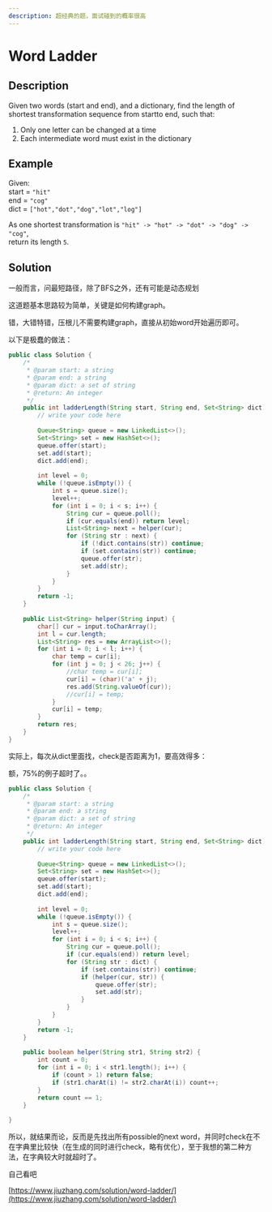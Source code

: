 ```yaml
---
description: 超经典的题，面试碰到的概率很高
---
```


# Word Ladder

## Description

Given two words \(start and end\), and a dictionary, find the length of shortest transformation sequence from startto end, such that:

1. Only one letter can be changed at a time
2. Each intermediate word must exist in the dictionary

## Example

Given:  
start = `"hit"`  
end = `"cog"`  
dict = `["hot","dot","dog","lot","log"]`

As one shortest transformation is `"hit" -> "hot" -> "dot" -> "dog" -> "cog"`,  
return its length `5`.

## Solution

一般而言，问最短路径，除了BFS之外，还有可能是动态规划

这道题基本思路较为简单，关键是如何构建graph。

错，大错特错，压根儿不需要构建graph，直接从初始word开始遍历即可。

以下是极蠢的做法：

```java
public class Solution {
    /*
     * @param start: a string
     * @param end: a string
     * @param dict: a set of string
     * @return: An integer
     */
    public int ladderLength(String start, String end, Set<String> dict) {
        // write your code here
        
        Queue<String> queue = new LinkedList<>();
        Set<String> set = new HashSet<>();
        queue.offer(start);
        set.add(start);
        dict.add(end);
        
        int level = 0;
        while (!queue.isEmpty()) {
            int s = queue.size();
            level++;
            for (int i = 0; i < s; i++) {
                String cur = queue.poll();
                if (cur.equals(end)) return level;
                List<String> next = helper(cur);
                for (String str : next) {
                    if (!dict.contains(str)) continue;
                    if (set.contains(str)) continue;
                    queue.offer(str);
                    set.add(str);
                }
            }
        }
        return -1;
    }
    
    public List<String> helper(String input) {
        char[] cur = input.toCharArray();
        int l = cur.length;
        List<String> res = new ArrayList<>();
        for (int i = 0; i < l; i++) {
            char temp = cur[i];
            for (int j = 0; j < 26; j++) {
                //char temp = cur[i];
                cur[i] = (char)('a' + j);
                res.add(String.valueOf(cur));
                //cur[i] = temp;
            }
            cur[i] = temp;
        }
        return res;
    }
}
```

实际上，每次从dict里面找，check是否距离为1，要高效得多：

额，75%的例子超时了。。

```java
public class Solution {
    /*
     * @param start: a string
     * @param end: a string
     * @param dict: a set of string
     * @return: An integer
     */
    public int ladderLength(String start, String end, Set<String> dict) {
        // write your code here
        
        Queue<String> queue = new LinkedList<>();
        Set<String> set = new HashSet<>();
        queue.offer(start);
        set.add(start);
        dict.add(end);
        
        int level = 0;
        while (!queue.isEmpty()) {
            int s = queue.size();
            level++;
            for (int i = 0; i < s; i++) {
                String cur = queue.poll();
                if (cur.equals(end)) return level;
                for (String str : dict) {
                    if (set.contains(str)) continue;
                    if (helper(cur, str)) {
                        queue.offer(str);
                        set.add(str);
                    }
                }
            }
        }
        return -1;
    }
    
    public boolean helper(String str1, String str2) {
        int count = 0;
        for (int i = 0; i < str1.length(); i++) {
            if (count > 1) return false;
            if (str1.charAt(i) != str2.charAt(i)) count++;
        }
        return count == 1;
    }
    
}
```

所以，就结果而论，反而是先找出所有possible的next word，并同时check在不在字典里比较快（在生成的同时进行check，略有优化），至于我想的第二种方法，在字典较大时就超时了。

自己看吧

[https://www.jiuzhang.com/solution/word-ladder/](https://www.jiuzhang.com/solution/word-ladder/)

